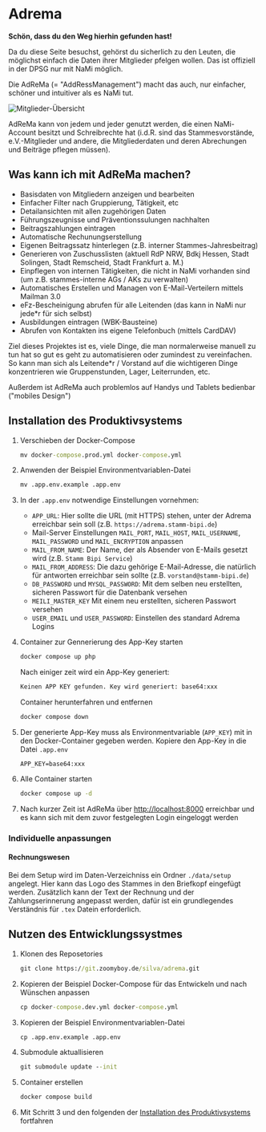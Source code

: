 # Adrema

**Schön, dass du den Weg hierhin gefunden hast!**

Da du diese Seite besuchst, gehörst du sicherlich zu den Leuten, die möglichst einfach die Daten ihrer Mitglieder pfelgen wollen. Das ist offiziell in der DPSG nur mit NaMi möglich.

Die AdReMa (= "AddRessManagement") macht das auch, nur einfacher, schöner und intuitiver als es NaMi tut.

![Mitglieder-Übersicht](https://git.zoomyboy.de/silva/adrema/raw/branch/master/doc/page/assets/img/member.jpg)

AdReMa kann von jedem und jeder genutzt werden, die einen NaMi-Account besitzt und Schreibrechte hat (i.d.R. sind das Stammesvorstände, e.V.-Mitglieder und andere, die Mitgliederdaten und deren Abrechungen und Beiträge pflegen müssen).

## Was kann ich mit AdReMa machen?

-   Basisdaten von Mitgliedern anzeigen und bearbeiten
-   Einfacher Filter nach Gruppierung, Tätigkeit, etc
-   Detailansichten mit allen zugehörigen Daten
-   Führungszeugnisse und Präventionssulungen nachhalten
-   Beitragszahlungen eintragen
-   Automatische Rechunungserstellung
-   Eigenen Beitragssatz hinterlegen (z.B. interner Stammes-Jahresbeitrag)
-   Generieren von Zuschusslisten (aktuell RdP NRW, Bdkj Hessen, Stadt Solingen, Stadt Remscheid, Stadt Frankfurt a. M.)
-   Einpflegen von internen Tätigkeiten, die nicht in NaMi vorhanden sind (um z.B. stammes-interne AGs / AKs zu verwalten)
-   Automatisches Erstellen und Managen von E-Mail-Verteilern mittels Mailman 3.0
-   eFz-Bescheinigung abrufen für alle Leitenden (das kann in NaMi nur jede\*r für sich selbst)
-   Ausbildungen eintragen (WBK-Bausteine)
-   Abrufen von Kontakten ins eigene Telefonbuch (mittels CardDAV)

Ziel dieses Projektes ist es, viele Dinge, die man normalerweise manuell zu tun hat so gut es geht zu automatisieren oder zumindest zu vereinfachen. So kann man sich als Leitende\*r / Vorstand auf die wichtigeren Dinge konzentrieren wie Gruppenstunden, Lager, Leiterrunden, etc.

Außerdem ist AdReMa auch problemlos auf Handys und Tablets bedienbar ("mobiles Design")

## Installation des Produktivsystems

1. Verschieben der Docker-Compose

    ```cmd
    mv docker-compose.prod.yml docker-compose.yml
    ```

2. Anwenden der Beispiel Environmentvariablen-Datei

    ```cmd
    mv .app.env.example .app.env
    ```

3. In der `.app.env` notwendige Einstellungen vornehmen:

    - `APP_URL`: Hier sollte die URL (mit HTTPS) stehen, unter der Adrema erreichbar sein soll (z.B. `https://adrema.stamm-bipi.de`)
    - Mail-Server Einstellungen `MAIL_PORT`, `MAIL_HOST`, `MAIL_USERNAME`, `MAIL_PASSWORD` und `MAIL_ENCRYPTION` anpassen
    - `MAIL_FROM_NAME`: Der Name, der als Absender von E-Mails gesetzt wird (z.B. `Stamm Bipi Service`)
    - `MAIL_FROM_ADDRESS`: Die dazu gehörige E-Mail-Adresse, die natürlich für antworten erreichbar sein sollte (z.B. `vorstand@stamm-bipi.de`)
    - `DB_PASSWORD` und `MYSQL_PASSWORD`: Mit dem selben neu erstellten, sicheren Passwort für die Datenbank versehen
    - `MEILI_MASTER_KEY` Mit einem neu erstellten, sicheren Passwort versehen
    - `USER_EMAIL` und `USER_PASSWORD`: Einstellen des standard Adrema Logins

4. Container zur Gennerierung des App-Key starten

    ```cmd
    docker compose up php
    ```

    Nach einiger zeit wird ein App-Key generiert:

    ```cmd
    Keinen APP KEY gefunden. Key wird generiert: base64:xxx
    ```

    Container herunterfahren und entfernen

    ```cmd
    docker compose down
    ```

5. Der generierte App-Key muss als Environmentvariable (`APP_KEY`) mit in den Docker-Container gegeben werden. Kopiere den App-Key in die Datei `.app.env`

    ```env
    APP_KEY=base64:xxx
    ```

6. Alle Container starten

    ```cmd
    docker compose up -d
    ```

7. Nach kurzer Zeit ist AdReMa über <http://localhost:8000> erreichbar und es kann sich mit dem zuvor festgelegten Login eingeloggt werden

### Individuelle anpassungen

#### Rechnungswesen

Bei dem Setup wird im Daten-Verzeichniss ein Ordner `./data/setup` angelegt. Hier kann das Logo des Stammes in den Briefkopf eingefügt werden. Zusätzlich kann der Text der Rechnung und der Zahlungserinnerung angepasst werden, dafür ist ein grundlegendes Verständnis für `.tex` Datein erforderlich.

## Nutzen des Entwicklungssystmes

1. Klonen des Reposetories

    ```cmd
    git clone https://git.zoomyboy.de/silva/adrema.git
    ```

2. Kopieren der Beispiel Docker-Compose für das Entwickeln und nach Wünschen anpassen

    ```cmd
    cp docker-compose.dev.yml docker-compose.yml
    ```

3. Kopieren der Beispiel Environmentvariablen-Datei

    ```cmd
    cp .app.env.example .app.env
    ```

4. Submodule aktuallisieren

    ```cmd
    git submodule update --init
    ```

5. Container erstellen

    ```cmd
    docker compose build
    ```

6. Mit Schritt 3 und den folgenden der [Installation des Produktivsystems](#installation-des-produktivsystems) fortfahren
